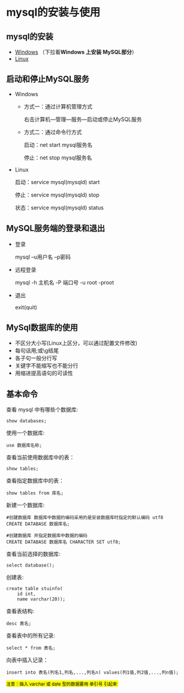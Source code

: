 # mysql的安装与使用

## mysql的安装

- [Windows](https://www.runoob.com/mysql/mysql-install.html) （下拉看**Windows 上安装 MySQL部分**）
- [Linux](https://note.zzrfdsn.cn/note/root/cloudlandboy/linux/1566488563139.html)

## 启动和停止MySQL服务

- Windows

  - 方式一：通过计算机管理方式

    右击计算机—管理—服务—启动或停止MySQL服务

  - 方式二：通过命令行方式

    启动：net start mysql服务名

    停止：net stop mysql服务名

- Linux

  启动：service mysql(mysqld) start

  停止：service mysql(mysqld) stop

  状态：service mysql(mysqld) status

## MySQL服务端的登录和退出

- 登录

  mysql –u用户名 –p密码

- 远程登录

  mysql -h 主机名 -P 端口号 -u root -proot

- 退出

  exit(quit)

## MySql数据库的使用

- 不区分大小写(Linux上区分，可以通过配置文件修改)
- 每句话用;或\g结尾
- 各子句一般分行写
- 关键字不能缩写也不能分行
- 用缩进提高语句的可读性

## 基本命令

查看 mysql 中有哪些个数据库: 

``` mysql
show databases;
```

 使用一个数据库: 

``` mysql
use 数据库名称;
```

查看当前使用数据库中的表：

``` mysql
show tables;
```

查看指定数据库中的表：

``` mysql
show tables from 库名;
```

新建一个数据库: 

``` mysql
#创建数据库 数据库中数据的编码采用的是安装数据库时指定的默认编码 utf8
CREATE DATABASE 数据库名;

#创建数据库 并指定数据库中数据的编码
CREATE DATABASE 数据库名 CHARACTER SET utf8;
```

查看当前选择的数据库:

``` mysql
select database();
```

创建表:

``` mysql
create table stuinfo(
    id int,
    name varchar(20));
```

查看表结构:

``` mysql
desc 表名;
```

查看表中的所有记录: 

``` mysql
select * from 表名;
```

向表中插入记录：

``` mysql
insert into 表名(列名1,列名,...,列名n) values(列1值,列2值,...,列n值);
```

<mark><small>注意：插入 varchar 或 date 型的数据要用 单引号 引起来<small>`